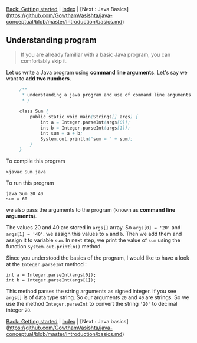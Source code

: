 [Back: Getting started](https://github.com/GowthamVasishta/java-conceptual/blob/master/Introduction/started.md) | [Index](https://github.com/GowthamVasishta/java-conceptual/tree/master/Introduction) | [Next : Java Basics] (https://github.com/GowthamVasishta/java-conceptual/blob/master/Introduction/basics.md)

## Understanding program
> If you are already familiar with a basic Java program, you can comfortably skip it.

Let us write a Java program using **command line arguments**. Let's say we want to **add two numbers**. 

```java
     /**
      * understanding a java program and use of command line arguments
      * /
     
     class Sum {
	     public static void main(Strings[] args) {
		     int a = Integer.parseInt(args[0]);
		     int b = Integer.parseInt(args[1]);
		     int sum = a + b;
		     System.out.println("sum = " + sum);
		 }
     }
```

To compile this program

    >javac Sum.java
   
To run this program

    java Sum 20 40
    sum = 60
we also pass the arguments to the program (known as **command line arguments**).

The values 20 and 40 are stored in `args[]` array. So `args[0] = '20'` and `args[1] = '40'`. we assign this values to `a` and `b`. Then we add them and assign it to variable `sum`. In next step, we print the value of `sum` using the function `System.out.println()` method. 

Since you understood the basics of the program, I would like to have a look at the  `Integer.parseInt` method : 

    int a = Integer.parseInt(args[0]);
    int b = Integer.parseInt(args[1]);
 This method parses the string arguments as signed integer. If you see `args[]` is of data type string. So our arguments `20` and `40` are strings. So we use the method `Integer.parseInt` to convert the string `'20'` to decimal integer `20`. 


[Back: Getting started](https://github.com/GowthamVasishta/java-conceptual/blob/master/Introduction/started.md) | [Index](https://github.com/GowthamVasishta/java-conceptual/tree/master/Introduction) | [Next : Java basics] (https://github.com/GowthamVasishta/java-conceptual/blob/master/Introduction/basics.md)